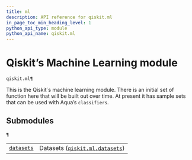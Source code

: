 ```yaml
---
title: ml
description: API reference for qiskit.ml
in_page_toc_min_heading_level: 1
python_api_type: module
python_api_name: qiskit.ml
---
```


<span id="module-qiskit.ml" />

<span id="qiskit-ml" />

<span id="qiskit-s-machine-learning-module-qiskit-ml" />

# Qiskit’s Machine Learning module

<span id="module-qiskit.ml" />

`qiskit.ml¶`

This is the Qiskit\`s machine learning module. There is an initial set of function here that will be built out over time. At present it has sample sets that can be used with Aqua’s `classifiers`.

## Submodules

<span id="module-qiskit.ml" />

`¶`

|                                                                                 |                                                                                                      |
| ------------------------------------------------------------------------------- | ---------------------------------------------------------------------------------------------------- |
| [`datasets`](qiskit.ml.datasets#module-qiskit.ml.datasets "qiskit.ml.datasets") | Datasets ([`qiskit.ml.datasets`](qiskit.ml.datasets#module-qiskit.ml.datasets "qiskit.ml.datasets")) |

